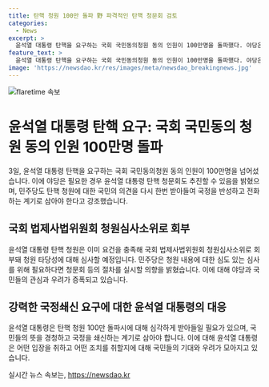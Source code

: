 ```yaml
---
title: 탄핵 청원 100만 돌파 野 파격적인 탄핵 청문회 검토
categories:
  - News
excerpt: >
  윤석열 대통령 탄핵을 요구하는 국회 국민동의청원 동의 인원이 100만명을 돌파했다. 야당은 필요하다면 탄핵 청문회도 추진할 수 있다고 밝혔으며, 더불어민주당은 윤 대통령이 국민의 의견을 받아들여야 한다고 주장했다. 이에 관련된 청원은 국회 법제사법위원회로 회부돼 심사 예정이며, 더불어민주당은 청문회 등 절차를 실시할 것임을 밝혔다. 각계에서 윤 대통령의 변화와 국정쇄신을 촉구하는 목소리가 높아지고 있다.
feature_text: >
  윤석열 대통령 탄핵을 요구하는 국회 국민동의청원 동의 인원이 100만명을 돌파했다. 야당은 필요하다면 탄핵 청문회도 추진할 수 있다고 밝혔으며, 더불어민주당은 윤 대통령이 국민의 의견을 받아들여야 한다고 주장했다. 이에 관련된 청원은 국회 법제사법위원회로 회부돼 심사 예정이며, 더불어민주당은 청문회 등 절차를 실시할 것임을 밝혔다. 각계에서 윤 대통령의 변화와 국정쇄신을 촉구하는 목소리가 높아지고 있다.
image: 'https://newsdao.kr/res/images/meta/newsdao_breakingnews.jpg'
---
```


<p><img src="https://newsdao.kr/res/images/meta/newsdao_breakingnews.jpg" alt="flaretime 속보" /></p>

<h1>윤석열 대통령 탄핵 요구: 국회 국민동의 청원 동의 인원 100만명 돌파</h1>

<p data-ke-size="size16">3일, 윤석열 대통령 탄핵을 요구하는 국회 국민동의청원 동의 인원이 100만명을 넘어섰습니다. 이에 야당은 필요한 경우 윤석열 대통령 탄핵 청문회도 추진할 수 있음을 밝혔으며, 민주당도 탄핵 청원에 대한 국민의 의견을 다시 한번 받아들여 국정을 반성하고 전화하는 계기로 삼아야 한다고 강조했습니다.</p>

<h2>국회 법제사법위원회 청원심사소위로 회부</h2>

<p data-ke-size="size16">윤석열 대통령 탄핵 청원은 이미 요건을 충족해 국회 법제사법위원회 청원심사소위로 회부돼 청원 타당성에 대해 심사할 예정입니다. 민주당은 청원 내용에 대한 심도 있는 심사를 위해 필요하다면 청문회 등의 절차를 실시할 의향을 밝혔습니다. 이에 대해 야당과 국민들의 관심과 우려가 증폭되고 있습니다.</p>

<h2>강력한 국정쇄신 요구에 대한 윤석열 대통령의 대응</h2>

<p data-ke-size="size16">윤석열 대통령은 탄핵 청원 100만 돌파시에 대해 심각하게 받아들일 필요가 있으며, 국민들의 뜻을 경청하고 국정을 쇄신하는 계기로 삼아야 합니다. 이에 대해 윤석열 대통령은 어떤 입장을 취하고 어떤 조치를 취할지에 대해 국민들의 기대와 우려가 모아지고 있습니다.</p>
실시간 뉴스 속보는, <a href="https://newsdao.kr" rel="dofollow">https://newsdao.kr</a>



